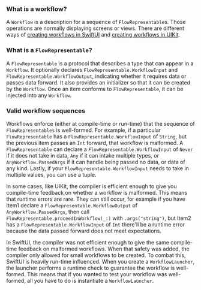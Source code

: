 ### What is a workflow?
A `Workflow` is a description for a sequence of `FlowRepresentable`s. Those operations are normally displaying screens or views. There are different ways of [creating workflows in SwiftUI](Creating%20Workflows%20in%20SwiftUI.html) and [creating workflows in UIKit](Creating%20Workflows%20in%20UIKit.html). 

### What is a `FlowRepresentable`?
A `FlowRepresentable` is a protocol that describes a type that can appear in a `Workflow`. It optionally declares `FlowRepresentable.WorkflowInput` and `FlowRepresentable.WorkflowOutput`, indicating whether it requires data or passes data forward. It also provides an initializer so that it can be created by the `Workflow`. Once an item conforms to `FlowRepresentable`, it can be injected into any `Workflow`. 

### Valid workflow sequences
Workflows enforce (either at compile-time or run-time) that the sequence of `FlowRepresentables` is well-formed. For example, if a particular `FlowRepresentable` has a `FlowRepresentable.WorkflowInput` of `String`, but the previous item passes an `Int` forward, that workflow is malformed. A `FlowRepresentable` can declare a `FlowRepresentable.WorkflowInput` of `Never` if it does not take in data, `Any` if it can intake multiple types, or `AnyWorkflow.PassedArgs` if it can handle being passed no data, or data of any kind. Lastly, if your `FlowRepresentable.WorkflowInput` needs to take in multiple values, you can use a tuple.

In some cases, like UIKit, the compiler is efficient enough to give you compile-time feedback on whether a workflow is malformed. This means that runtime errors are rare. They can still occur, for example if you have Item1 declare a `FlowRepresentable.WorkflowOutput` of `AnyWorkflow.PassedArgs`, then call `FlowRepresentable.proceedInWorkflow(_:)` with `.args("string")`, but Item2 has a `FlowRepresentable.WorkflowInput` of `Int` there'll be a runtime error because the data passed forward does not meet expectations. 

In SwiftUI, the compiler was not efficient enough to give the same compile-time feedback on malformed workflows. When that safety was added, the compiler only allowed for small workflows to be created. To combat this, SwiftUI is heavily run-time influenced. When you create a `WorkflowLauncher`, the launcher performs a runtime check to guarantee the workflow is well-formed. This means that if you wanted to test your workflow was well-formed, all you have to do is instantiate a `WorkflowLauncher`.